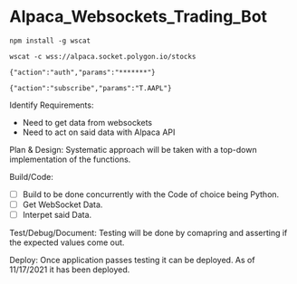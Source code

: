 # Alpaca_Websockets_Trading_Bot

```
npm install -g wscat
```

```
wscat -c wss://alpaca.socket.polygon.io/stocks
```

```
{"action":"auth","params":"*******"}
```

```
{"action":"subscribe","params":"T.AAPL"}
```

Identify Requirements:

- Need to get data from websockets
- Need to act on said data with Alpaca API

Plan & Design:
Systematic approach will be taken with a top-down implementation of the functions.

Build/Code:

- [ ] Build to be done concurrently with the Code of choice being Python.
- [ ] Get WebSocket Data.
- [ ] Interpet said Data.

Test/Debug/Document:
Testing will be done by comapring and asserting if the expected values come out.

Deploy:
Once application passes testing it can be deployed.
As of 11/17/2021 it has been deployed.
